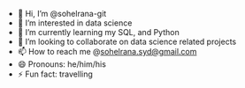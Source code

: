 - 👋 Hi, I’m @sohelrana-git
- 👀 I’m interested in data science
- 🌱 I’m currently learning my SQL, and Python
- 💞️ I’m looking to collaborate on data science related projects 
- 📫 How to reach me @sohelrana.syd@gmail.com
- 😄 Pronouns: he/him/his
- ⚡ Fun fact: travelling 

<!---
sohelrana-git/sohelrana-git is a ✨ special ✨ repository because its `README.md` (this file) appears on your GitHub profile.
You can click the Preview link to take a look at your changes.
--->
